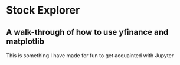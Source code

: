 # Stock Explorer
## A walk-through of how to use yfinance and matplotlib
This is something I have made for fun to get acquainted with Jupyter